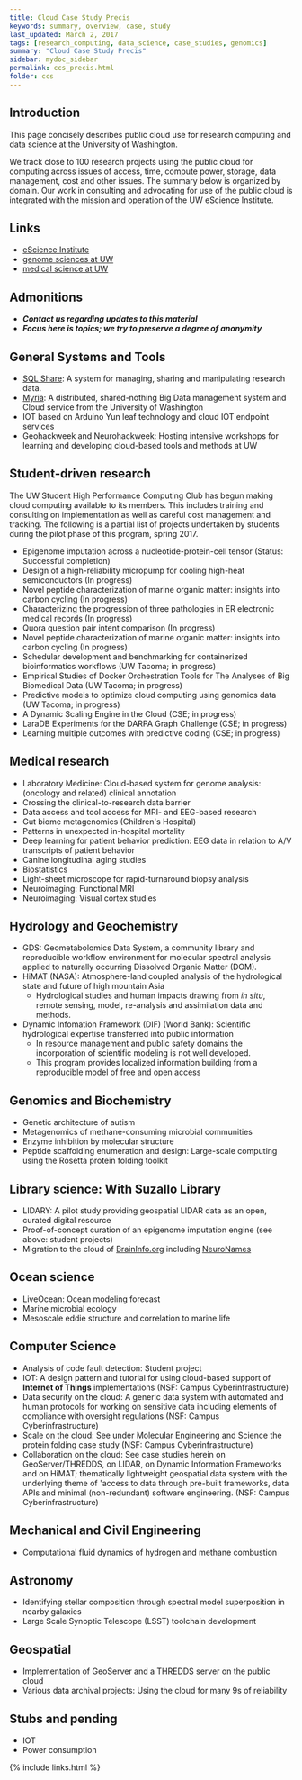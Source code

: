 ```yaml
---
title: Cloud Case Study Precis
keywords: summary, overview, case, study
last_updated: March 2, 2017
tags: [research_computing, data_science, case_studies, genomics]
summary: "Cloud Case Study Precis"
sidebar: mydoc_sidebar
permalink: ccs_precis.html
folder: ccs
---
```



## Introduction 


This page concisely describes public cloud use for research computing and data science at the University of Washington. 


We track close to 100 research projects using the public cloud for computing across issues of access, time, compute
power, storage, data management, cost and other issues.  The summary below is organized by domain. 
Our work in consulting and advocating for use of the public cloud is integrated with the mission and operation of
the UW eScience Institute.


## Links


- [eScience Institute](http://escience.washington.edu)
- [genome sciences at UW](http://www.gs.washington.edu)
- [medical science at UW](http://www.uwmedicine.org)


## Admonitions	


- ***Contact us regarding updates to this material***
- ***Focus here is topics; we try to preserve a degree of anonymity***


## General Systems and Tools


- [SQL Share](https://sqlshare.uw.edu): A system for managing, sharing and manipulating research data.
- [Myria](http://myria.cs.washington.edu/): A distributed, shared-nothing Big Data management system and Cloud service from the University of Washington
- IOT based on Arduino Yun leaf technology and cloud IOT endpoint services
- Geohackweek and Neurohackweek: Hosting intensive workshops for learning and developing cloud-based tools and methods at UW


## Student-driven research


The UW Student High Performance Computing Club has begun making cloud computing available to its members. This includes 
training and consulting on implementation as well as careful cost management and tracking. The following is a partial list
of projects undertaken by students during the pilot phase of this program, spring 2017.


- Epigenome imputation across a nucleotide-protein-cell tensor (Status: Successful completion)
- Design of a high-reliability micropump for cooling high-heat semiconductors (In progress)
- Novel peptide characterization of marine organic matter: insights into carbon cycling (In progress)
- Characterizing the progression of three pathologies in ER electronic medical records (In progress)
- Quora question pair intent comparison (In progress)
- Novel peptide characterization of marine organic matter: insights into carbon cycling (In progress)
- Schedular development and benchmarking for containerized bioinformatics workflows (UW Tacoma; in progress)
- Empirical Studies of Docker Orchestration Tools for The Analyses of Big Biomedical Data (UW Tacoma; in progress)
- Predictive models to optimize cloud computing using genomics data (UW Tacoma; in progress)
- A Dynamic Scaling Engine in the Cloud (CSE; in progress)
- LaraDB Experiments for the DARPA Graph Challenge (CSE; in progress)
- Learning multiple outcomes with predictive coding (CSE; in progress)


## Medical research


- Laboratory Medicine: Cloud-based system for genome analysis: (oncology and related) clinical annotation
- Crossing the clinical-to-research data barrier
- Data access and tool access for MRI- and EEG-based research
- Gut biome metagenomics (Children's Hospital)
- Patterns in unexpected in-hospital mortality
- Deep learning for patient behavior prediction: EEG data in relation to A/V transcripts of patient behavior
- Canine longitudinal aging studies
- Biostatistics
- Light-sheet microscope for rapid-turnaround biopsy analysis 
- Neuroimaging: Functional MRI
- Neuroimaging: Visual cortex studies


## Hydrology and Geochemistry


- GDS: Geometabolomics Data System, a community library and reproducible workflow environment for molecular spectral 
analysis applied to naturally occurring Dissolved Organic Matter (DOM).
- HiMAT (NASA): Atmosphere-land coupled analysis of the hydrological state and future of high mountain Asia
  - Hydrological studies and human impacts drawing from *in situ*, remote sensing, model, re-analysis and assimilation data and methods.
- Dynamic Infomation Framework (DIF) (World Bank): Scientific hydrological expertise transferred into public information
   - In resource management and public safety domains the incorporation of scientific modeling is not well developed.
   - This program provides localized information building from a reproducible model of free and open access


## Genomics and Biochemistry


- Genetic architecture of autism
- Metagenomics of methane-consuming microbial communities
- Enzyme inhibition by molecular structure
- Peptide scaffolding enumeration and design: Large-scale computing using the Rosetta protein folding toolkit


## Library science: With Suzallo Library


- LIDARY: A pilot study providing geospatial LIDAR data as an open, curated digital resource
- Proof-of-concept curation of an epigenome imputation engine (see above: student projects)
- Migration to the cloud of [BrainInfo.org](http://braininfo.org/) including [NeuroNames](https://en.wikipedia.org/wiki/NeuroNames)


## Ocean science


- LiveOcean: Ocean modeling forecast
- Marine microbial ecology
- Mesoscale eddie structure and correlation to marine life

## Computer Science


- Analysis of code fault detection: Student project
- IOT: A design pattern and tutorial for using cloud-based support of **Internet of Things** implementations 
(NSF: Campus Cyberinfrastructure)
- Data security on the cloud: A generic data system with automated and human protocols for working on sensitive
data including elements of compliance with oversight regulations 
(NSF: Campus Cyberinfrastructure)
- Scale on the cloud: See under Molecular Engineering and Science the protein folding case study
(NSF: Campus Cyberinfrastructure)
- Collaboration on the cloud: See case studies herein on GeoServer/THREDDS, on LIDAR, on Dynamic Information 
Frameworks and on HiMAT; thematically lightweight geospatial data system with the underlying theme of 'access 
to data through pre-built frameworks, data APIs and minimal (non-redundant) software engineering.
(NSF: Campus Cyberinfrastructure)


## Mechanical and Civil Engineering


- Computational fluid dynamics of hydrogen and methane combustion


## Astronomy


- Identifying stellar composition through spectral model superposition in nearby galaxies
- Large Scale Synoptic Telescope (LSST) toolchain development


## Geospatial 


- Implementation of GeoServer and a THREDDS server on the public cloud
- Various data archival projects: Using the cloud for many 9s of reliability


## Stubs and pending


- IOT
- Power consumption



{% include links.html %}
